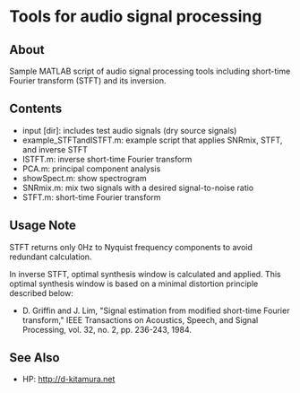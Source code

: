 # Tools for audio signal processing

## About
Sample MATLAB script of audio signal processing tools including short-time Fourier transform (STFT) and its inversion.

## Contents
- input [dir]:              includes test audio signals (dry source signals)
- example_STFTandISTFT.m:   example script that applies SNRmix, STFT, and inverse STFT
- ISTFT.m:                  inverse short-time Fourier transform
- PCA.m:                    principal component analysis
- showSpect.m:              show spectrogram
- SNRmix.m:                 mix two signals with a desired signal-to-noise ratio
- STFT.m:                   short-time Fourier transform

## Usage Note
STFT returns only 0Hz to Nyquist frequency components to avoid redundant calculation.

In inverse STFT, optimal synthesis window is calculated and applied. This optimal synthesis window is based on a minimal distortion principle described below:
* D. Griffin and J. Lim, "Signal estimation from modified short-time Fourier transform," IEEE Transactions on Acoustics, Speech, and Signal Processing, vol. 32, no. 2, pp. 236-243, 1984.

## See Also
* HP: http://d-kitamura.net
